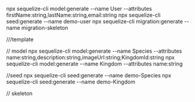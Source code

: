 npx sequelize-cli model:generate --name User --attributes firstName:string,lastName:string,email:string
npx sequelize-cli seed:generate --name demo-user
npx sequelize-cli migration:generate --name migration-skeleton


///template


// model
npx sequelize-cli model:generate --name Species --attributes name:string,description:string,imageUrl:string;KingdomId:string
npx sequelize-cli model:generate --name Kingdom --attributes name:string


//seed
npx sequelize-cli seed:generate --name demo-Species
npx sequelize-cli seed:generate --name demo-Kingdom


// skeleton





